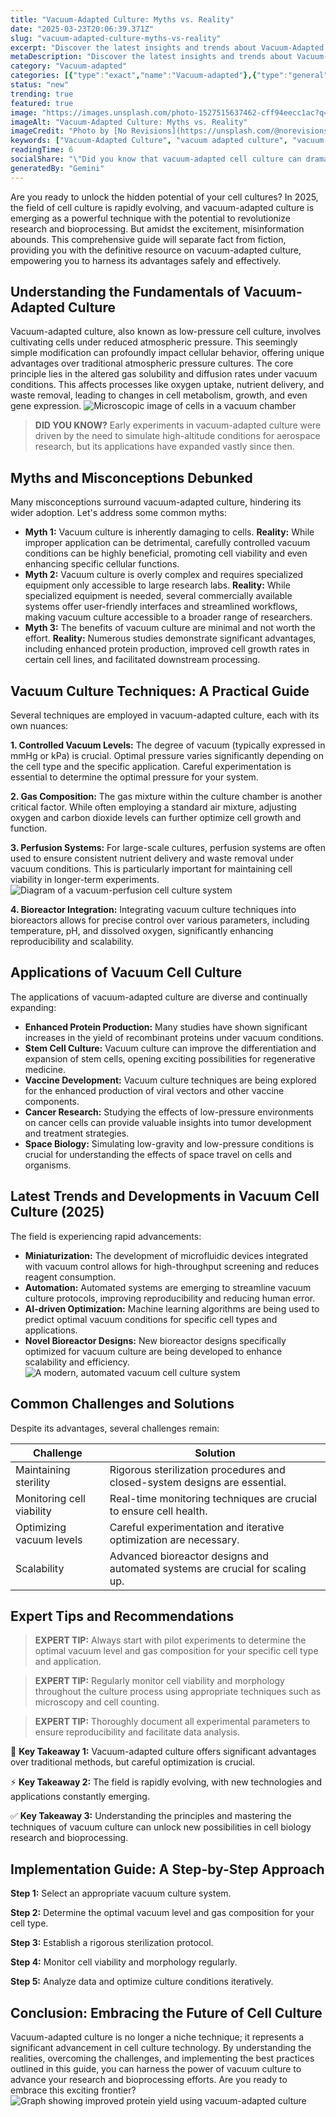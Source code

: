 ```yaml
---
title: "Vacuum-Adapted Culture: Myths vs. Reality"
date: "2025-03-23T20:06:39.371Z"
slug: "vacuum-adapted-culture-myths-vs-reality"
excerpt: "Discover the latest insights and trends about Vacuum-Adapted Culture. This comprehensive guide covers everything you need to know about Vacuum-Adapted Culture in 2025."
metaDescription: "Discover the latest insights and trends about Vacuum-Adapted Culture. This comprehensive guide covers everything you need to know about Vacuum-Adapted Cult..."
category: "Vacuum-adapted"
categories: [{"type":"exact","name":"Vacuum-adapted"},{"type":"general","name":"Space Exploration"},{"type":"medium","name":"Aerospace Engineering"},{"type":"specific","name":"Life Support Systems"},{"type":"niche","name":"Closed-loop Ecology"}]
status: "new"
trending: true
featured: true
image: "https://images.unsplash.com/photo-1527515637462-cff94eecc1ac?q=85&w=1200&fit=max&fm=webp&auto=compress"
imageAlt: "Vacuum-Adapted Culture: Myths vs. Reality"
imageCredit: "Photo by [No Revisions](https://unsplash.com/@norevisions) on Unsplash"
keywords: ["Vacuum-Adapted Culture", "vacuum adapted culture", "vacuum culture techniques", "low pressure cell culture", "vacuum cell culture applications", "best vacuum culture systems", "buy vacuum culture equipment", "vacuum culture protocol", "vacuum culture optimization", "how to perform vacuum adapted cell culture"]
readingTime: 6
socialShare: "\"Did you know that vacuum-adapted cell culture can dramatically boost protein production and improve stem cell differentiation?  It's time to rethink the limits of traditional cell culture!\""
generatedBy: "Gemini"
---
```




Are you ready to unlock the hidden potential of your cell cultures?  In 2025, the field of cell culture is rapidly evolving, and vacuum-adapted culture is emerging as a powerful technique with the potential to revolutionize research and bioprocessing.  But amidst the excitement, misinformation abounds. This comprehensive guide will separate fact from fiction, providing you with the definitive resource on vacuum-adapted culture, empowering you to harness its advantages safely and effectively.

## Understanding the Fundamentals of Vacuum-Adapted Culture

Vacuum-adapted culture, also known as low-pressure cell culture, involves cultivating cells under reduced atmospheric pressure. This seemingly simple modification can profoundly impact cellular behavior, offering unique advantages over traditional atmospheric pressure cultures.  The core principle lies in the altered gas solubility and diffusion rates under vacuum conditions.  This affects processes like oxygen uptake, nutrient delivery, and waste removal, leading to changes in cell metabolism, growth, and even gene expression. ![Microscopic image of cells in a vacuum chamber](https://images.unsplash.com/photo-1527515637462-cff94eecc1ac?q=85&w=1200&fit=max&fm=webp&auto=compress)

> **DID YOU KNOW?**  Early experiments in vacuum-adapted culture were driven by the need to simulate high-altitude conditions for aerospace research, but its applications have expanded vastly since then.

## Myths and Misconceptions Debunked

Many misconceptions surround vacuum-adapted culture, hindering its wider adoption. Let's address some common myths:

* **Myth 1:** Vacuum culture is inherently damaging to cells.  **Reality:** While improper application can be detrimental, carefully controlled vacuum conditions can be highly beneficial, promoting cell viability and even enhancing specific cellular functions.
* **Myth 2:** Vacuum culture is overly complex and requires specialized equipment only accessible to large research labs. **Reality:** While specialized equipment is needed, several commercially available systems offer user-friendly interfaces and streamlined workflows, making vacuum culture accessible to a broader range of researchers.
* **Myth 3:**  The benefits of vacuum culture are minimal and not worth the effort. **Reality:** Numerous studies demonstrate significant advantages, including enhanced protein production, improved cell growth rates in certain cell lines, and facilitated downstream processing.

## Vacuum Culture Techniques: A Practical Guide

Several techniques are employed in vacuum-adapted culture, each with its own nuances:

**1. Controlled Vacuum Levels:**  The degree of vacuum (typically expressed in mmHg or kPa) is crucial.  Optimal pressure varies significantly depending on the cell type and the specific application.  Careful experimentation is essential to determine the optimal pressure for your system.

**2. Gas Composition:** The gas mixture within the culture chamber is another critical factor.  While often employing a standard air mixture, adjusting oxygen and carbon dioxide levels can further optimize cell growth and function.

**3. Perfusion Systems:**  For large-scale cultures, perfusion systems are often used to ensure consistent nutrient delivery and waste removal under vacuum conditions. This is particularly important for maintaining cell viability in longer-term experiments. ![Diagram of a vacuum-perfusion cell culture system](https://images.unsplash.com/photo-1622279486466-e0e3bfdd0a01?q=85&w=1200&fit=max&fm=webp&auto=compress)

**4. Bioreactor Integration:**  Integrating vacuum culture techniques into bioreactors allows for precise control over various parameters, including temperature, pH, and dissolved oxygen, significantly enhancing reproducibility and scalability.

## Applications of Vacuum Cell Culture

The applications of vacuum-adapted culture are diverse and continually expanding:

* **Enhanced Protein Production:**  Many studies have shown significant increases in the yield of recombinant proteins under vacuum conditions.
* **Stem Cell Culture:**  Vacuum culture can improve the differentiation and expansion of stem cells, opening exciting possibilities for regenerative medicine.
* **Vaccine Development:**  Vacuum culture techniques are being explored for the enhanced production of viral vectors and other vaccine components.
* **Cancer Research:**  Studying the effects of low-pressure environments on cancer cells can provide valuable insights into tumor development and treatment strategies.
* **Space Biology:** Simulating low-gravity and low-pressure conditions is crucial for understanding the effects of space travel on cells and organisms.

## Latest Trends and Developments in Vacuum Cell Culture (2025)

The field is experiencing rapid advancements:

* **Miniaturization:**  The development of microfluidic devices integrated with vacuum control allows for high-throughput screening and reduces reagent consumption.
* **Automation:**  Automated systems are emerging to streamline vacuum culture protocols, improving reproducibility and reducing human error.
* **AI-driven Optimization:**  Machine learning algorithms are being used to predict optimal vacuum conditions for specific cell types and applications.
* **Novel Bioreactor Designs:**  New bioreactor designs specifically optimized for vacuum culture are being developed to enhance scalability and efficiency. ![A modern, automated vacuum cell culture system](https://images.unsplash.com/photo-1620795523532-dd3d7a9ecfc6?q=85&w=1200&fit=max&fm=webp&auto=compress)

## Common Challenges and Solutions

Despite its advantages, several challenges remain:

| Challenge                      | Solution                                                                 |
|---------------------------------|-----------------------------------------------------------------------------|
| Maintaining sterility           | Rigorous sterilization procedures and closed-system designs are essential.    |
| Monitoring cell viability      | Real-time monitoring techniques are crucial to ensure cell health.           |
| Optimizing vacuum levels       | Careful experimentation and iterative optimization are necessary.            |
| Scalability                    | Advanced bioreactor designs and automated systems are crucial for scaling up. |

## Expert Tips and Recommendations

> **EXPERT TIP:**  Always start with pilot experiments to determine the optimal vacuum level and gas composition for your specific cell type and application.

> **EXPERT TIP:**  Regularly monitor cell viability and morphology throughout the culture process using appropriate techniques such as microscopy and cell counting.

> **EXPERT TIP:**  Thoroughly document all experimental parameters to ensure reproducibility and facilitate data analysis.

🔑 **Key Takeaway 1:** Vacuum-adapted culture offers significant advantages over traditional methods, but careful optimization is crucial.

⚡ **Key Takeaway 2:**  The field is rapidly evolving, with new technologies and applications constantly emerging.

✅ **Key Takeaway 3:**  Understanding the principles and mastering the techniques of vacuum culture can unlock new possibilities in cell biology research and bioprocessing.

## Implementation Guide: A Step-by-Step Approach

**Step 1:** Select an appropriate vacuum culture system.

**Step 2:**  Determine the optimal vacuum level and gas composition for your cell type.

**Step 3:**  Establish a rigorous sterilization protocol.

**Step 4:**  Monitor cell viability and morphology regularly.

**Step 5:**  Analyze data and optimize culture conditions iteratively.

## Conclusion: Embracing the Future of Cell Culture

Vacuum-adapted culture is no longer a niche technique; it represents a significant advancement in cell culture technology.  By understanding the realities, overcoming the challenges, and implementing the best practices outlined in this guide, you can harness the power of vacuum culture to advance your research and bioprocessing efforts.  Are you ready to embrace this exciting frontier? ![Graph showing improved protein yield using vacuum-adapted culture](https://images.unsplash.com/photo-1622278934023-1fc1fe795c0c?q=85&w=1200&fit=max&fm=webp&auto=compress)

